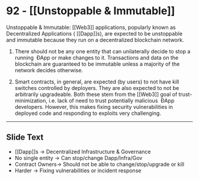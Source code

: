 # 92 - [[Unstoppable & Immutable]]

Unstoppable & Immutable: [[Web3]] applications, popularly known as Decentralized Applications ( [[Dapp]]s), are expected to be unstoppable and immutable because they run on a decentralized blockchain network. 

1.  There should not be any one entity that can unilaterally decide to stop a running  ÐApp or make changes to it. Transactions and data on the blockchain are guaranteed to be immutable unless a majority of the network decides otherwise. 
    
2.  Smart contracts, in general, are expected (by users) to not have kill switches controlled by deployers. They are also expected to not be arbitrarily upgradeable. Both these stem from the [[Web3]] goal of trust-minimization, i.e. lack of need to trust potentially malicious  ÐApp developers. However, this makes fixing security vulnerabilities in deployed code and responding to exploits very challenging.

___
## Slide Text
- [[Dapp]]s -> Decentralized Infrastructure & Governance
- No single entity -> Can stop/change Dapp/Infra/Gov
- Contract Owners-> Should not be able to change/stop/upgrade or kill
- Harder -> Fixing vulnerabilities or incident response 

